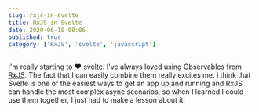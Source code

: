 ```yaml
---
slug: rxjs-in-svelte
title: RxJS in Svelte
date: 2020-06-10 08:06
published: true
category: ['RxJS', 'svelte', 'javascript']
---
```


I'm really starting to ❤️ [svelte](https://svelte.dev/). I've always loved using Observables from [RxJS](https://rxjs.dev/). The fact that I can easily combine them really excites me. I think that Svelte is one of the easiest ways to get an app up and running and RxJS can handle the most complex async scenarios, so when I learned I could use them together, I just had to make a lesson about it:



<EggheadEmbed slug="svelte-use-an-rxjs-observable-in-svelte"/>

